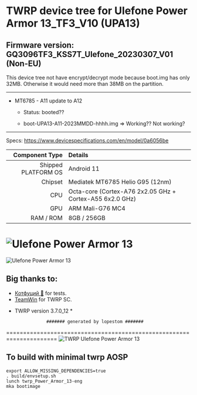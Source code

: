 # TWRP device tree for Ulefone Power Armor 13_TF3_V10 (UPA13)
## Firmware version: GQ3096TF3_KSS7T_Ulefone_20230307_V01 (Non-EU)

This device tree not have encrypt/decrypt mode because boot.img has only 32MB. Otherwise it would need more than 38MB on the partition.

---------------
- MT6785 - A11 update to A12
  - Status: booted??

   - boot-UPA13-A11-2023MMDD-hhhh.img => Working?? Not working?
------------------------------------

Specs: https://www.devicespecifications.com/en/model/0a6056be

Component Type | Details
-------:|:-------------------------
Shipped PLATFORM OS	 |  Android 11
Chipset	     |  Mediatek MT6785 Helio G95 (12nm)
CPU	         |  Octa-core (Cortex-A76 2x2.05 GHz + Cortex-A55 6x2.0 GHz)
GPU	         |  ARM Mali-G76 MC4
RAM / ROM	         |  8GB / 256GB

![Ulefone Power Armor 13](https://cdn-files.kimovil.com/default/0006/28/thumb_527428_default_big.jpeg)
===================================================================== 
![Ulefone Power Armor 13](https://github.com/lopestom/device_ulefone_Power_Armor_13/)

## Big thanks to:
- [Котфуций 🐾](https://4pda.to/forum/index.php?showuser=2166242) for tests.
- [TeamWin](https://github.com/TeamWin) for TWRP SC.
* TWRP version 3.7.0_12 *

                  ####### generated by lopestom #######
===================================================================== 
![TWRP Ulefone Power Armor 13](https://github.com/lopestom/device_ulefone_Power_Armor_13/)

## To build with minimal twrp AOSP
```
export ALLOW_MISSING_DEPENDENCIES=true
. build/envsetup.sh
lunch twrp_Power_Armor_13-eng
mka bootimage
```

